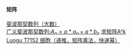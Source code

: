 #### 矩阵
[斐波那契数列（大数）](https://www.cnblogs.com/SYCstudio/p/7172026.html)<br>
[广义斐波那契数列:$A_{n}=p*a_{n}+q*b_{n}$](https://www.cnblogs.com/SYCstudio/p/7182441.html)
[求矩阵A^k](https://www.cnblogs.com/SYCstudio/p/7171388.html)<br>
[Luogu T7152 细胞（递推，矩阵乘法，快速幂）](https://www.cnblogs.com/SYCstudio/p/7156312.html)




